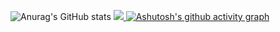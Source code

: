 ![Anurag's GitHub stats](https://github-readme-stats.vercel.app/api?username=kyoorochi&show_icons=true&theme=radical)
<a href="s">
  <img src="https://github-readme-stats.vercel.app/api/top-langs/?username=kyoorochi&exclude_repo=kyoorochi.github.io&layout=compact&theme=tokyonight" />
</a>
[![Ashutosh's github activity graph](https://activity-graph.herokuapp.com/graph?username=kyoorochi&theme=nord)](https://github.com/ashutosh00710/github-readme-activity-graph)

